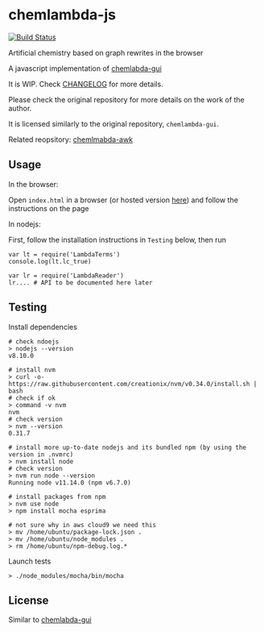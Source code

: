 # chemlambda-js

[![Build Status](https://travis-ci.org/shadiakiki1986/chemlambda-js.svg?branch=master)](https://travis-ci.org/shadiakiki1986/chemlambda-js)

Artificial chemistry based on graph rewrites in the browser

A javascript implementation of [chemlabda-gui](https://github.com/chorasimilarity/chemlambda-gui/blob/gh-pages/dynamic/README.md)

It is WIP. Check [CHANGELOG](CHANGELOG.md) for more details.

Please check the original repository for more details on the work of the author.

It is licensed similarly to the original repository, `chemlambda-gui`.

Related reopsitory: [chemlmabda-awk](https://github.com/shadiakiki1986/chemlambda-awk/)


## Usage

In the browser:

Open `index.html` in a browser (or hosted version [here](http://www.teamshadi.net/chemlambda-js/)) and follow the instructions on the page


In nodejs:

First, follow the installation instructions in `Testing` below, then run

```
var lt = require('LambdaTerms')
console.log(lt.lc_true)

var lr = require('LambdaReader')
lr.... # API to be documented here later
```


## Testing

Install dependencies

```
# check ndoejs
> nodejs --version
v8.10.0

# install nvm
> curl -o- https://raw.githubusercontent.com/creationix/nvm/v0.34.0/install.sh | bash
# check if ok
> command -v nvm
nvm
# check version
> nvm --version
0.31.7

# install more up-to-date nodejs and its bundled npm (by using the version in .nvmrc)
> nvm install node
# check version
> nvm run node --version
Running node v11.14.0 (npm v6.7.0)

# install packages from npm
> nvm use node
> npm install mocha esprima

# not sure why in aws cloud9 we need this
> mv /home/ubuntu/package-lock.json .
> mv /home/ubuntu/node_modules .
> rm /home/ubuntu/npm-debug.log.*
```

Launch tests

```
> ./node_modules/mocha/bin/mocha
```


## License

Similar to [chemlabda-gui](https://github.com/chorasimilarity/chemlambda-gui/)